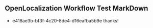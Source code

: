 ## OpenLocalization Workflow Test MarkDown
* e418ae3b-bf3f-4c20-8de4-d16eafba5b9e 
thanks!<!--HONumber=Feb16_HO4-->
